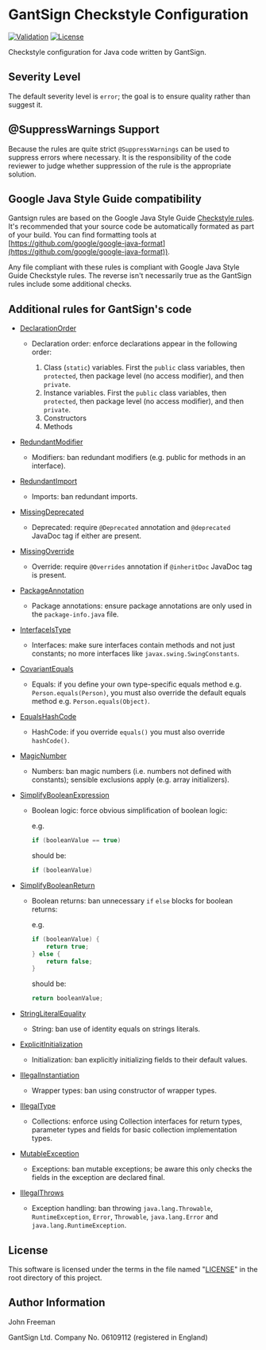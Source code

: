 # GantSign Checkstyle Configuration

[![Validation](https://github.com/gantsign/checkstyle-config/workflows/Validation/badge.svg)](https://github.com/gantsign/checkstyle-config/actions?query=workflow%3AValidation)
[![License](https://img.shields.io/badge/license-MIT-blue.svg)](LICENSE)

Checkstyle configuration for Java code written by GantSign.

## Severity Level

The default severity level is `error`; the goal is to ensure quality rather than
suggest it.

## @SuppressWarnings Support

Because the rules are quite strict `@SuppressWarnings` can be used to suppress
errors where necessary. It is the responsibility of the code reviewer to judge
whether suppression of the rule is the appropriate solution.

## Google Java Style Guide compatibility

Gantsign rules are based on the Google Java Style Guide
[Checkstyle rules](https://github.com/checkstyle/checkstyle/blob/master/src/main/resources/google_checks.xml).
It's recommended that your source code be automatically formated as part of
your build. You can find formatting tools at
[https://github.com/google/google-java-format](https://github.com/google/google-java-format)).

Any file compliant with these rules is compliant with Google Java Style Guide
Checkstyle rules. The reverse isn't necessarily true as the GantSign rules
include some additional checks.

## Additional rules for GantSign's code

* [DeclarationOrder](http://checkstyle.sourceforge.net/config_coding.html#DeclarationOrder)

    * Declaration order: enforce declarations appear in the following order:

        1. Class (`static`) variables. First the `public` class variables,
           then `protected`, then package level (no access modifier), and then
           `private`.
        2. Instance variables. First the `public` class variables, then
           `protected`, then package level (no access modifier), and then
           `private`.
        3. Constructors
        4. Methods

* [RedundantModifier](http://checkstyle.sourceforge.net/config_modifier.html#RedundantModifier)

    * Modifiers: ban redundant modifiers (e.g. public for methods in an
      interface).

* [RedundantImport](http://checkstyle.sourceforge.net/config_imports.html#RedundantImport)

    * Imports: ban redundant imports.

* [MissingDeprecated](http://checkstyle.sourceforge.net/config_annotation.html#MissingDeprecated)

    * Deprecated: require `@Deprecated` annotation and `@deprecated` JavaDoc tag
      if either are present.

* [MissingOverride](http://checkstyle.sourceforge.net/config_annotation.html#MissingOverride)

    * Override: require `@Overrides` annotation if `@inheritDoc` JavaDoc tag is
      present.

* [PackageAnnotation](http://checkstyle.sourceforge.net/config_annotation.html#PackageAnnotation)

    * Package annotations: ensure package annotations are only used in the
      `package-info.java` file.

* [InterfaceIsType](http://checkstyle.sourceforge.net/config_design.html#InterfaceIsType)

    * Interfaces: make sure interfaces contain methods and not just constants;
      no more interfaces like `javax.swing.SwingConstants`.

* [CovariantEquals](http://checkstyle.sourceforge.net/config_coding.html#CovariantEquals)

    * Equals: if you define your own type-specific equals method e.g.
      `Person.equals(Person)`, you must also override the default equals method
      e.g. `Person.equals(Object)`.

* [EqualsHashCode](http://checkstyle.sourceforge.net/config_coding.html#EqualsHashCode)

    * HashCode: if you override `equals()` you must also override `hashCode()`.

* [MagicNumber](http://checkstyle.sourceforge.net/config_coding.html#MagicNumber)

    * Numbers: ban magic numbers (i.e. numbers not defined with constants);
      sensible exclusions apply (e.g. array initializers).

* [SimplifyBooleanExpression](http://checkstyle.sourceforge.net/config_coding.html#SimplifyBooleanExpression)

    * Boolean logic: force obvious simplification of boolean logic:

      e.g.

      ```java
      if (booleanValue == true)
      ```

      should be:

      ```java
      if (booleanValue)
      ```

* [SimplifyBooleanReturn](http://checkstyle.sourceforge.net/config_coding.html#SimplifyBooleanReturn)

    * Boolean returns: ban unnecessary `if` `else` blocks for boolean returns:

      e.g.

      ```java
      if (booleanValue) {
          return true;
      } else {
          return false;
      }
      ```

      should be:

      ```java
      return booleanValue;
      ```

* [StringLiteralEquality](http://checkstyle.sourceforge.net/config_coding.html#StringLiteralEquality)

    * String: ban use of identity equals on strings literals.

* [ExplicitInitialization](http://checkstyle.sourceforge.net/config_coding.html#ExplicitInitialization)

    * Initialization: ban explicitly initializing fields to their default
      values.

* [IllegalInstantiation](http://checkstyle.sourceforge.net/config_coding.html#IllegalInstantiation)

    * Wrapper types: ban using constructor of wrapper types.

* [IllegalType](http://checkstyle.sourceforge.net/config_coding.html#IllegalType)

    * Collections: enforce using Collection interfaces for return types,
      parameter types and fields for basic collection implementation types.

* [MutableException](http://checkstyle.sourceforge.net/config_design.html#MutableException)

    * Exceptions: ban mutable exceptions; be aware this only checks the fields
      in the exception are declared final.

* [IllegalThrows](http://checkstyle.sourceforge.net/config_coding.html#IllegalThrows)

    * Exception handling: ban throwing `java.lang.Throwable`,
      `RuntimeException`, `Error`, `Throwable`, `java.lang.Error` and
      `java.lang.RuntimeException`.

## License

This software is licensed under the terms in the file named "[LICENSE](LICENSE)"
in the root directory of this project.

## Author Information

John Freeman

GantSign Ltd.
Company No. 06109112 (registered in England)
